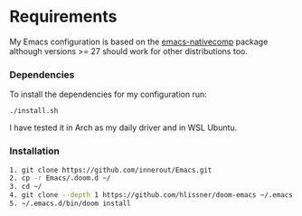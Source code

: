 # Requirements
My Emacs configuration is based on the [emacs-nativecomp](https://archlinux.org/packages/extra/x86_64/emacs-nativecomp/emacs-nativecomp) package although versions >= 27 should work for other distributions too.

### Dependencies

To install the dependencies for my configuration run:

	./install.sh

I have tested it in Arch as my daily driver and in WSL Ubuntu.

### Installation

``` bash
1. git clone https://github.com/innerout/Emacs.git
2. cp -r Emacs/.doom.d ~/
3. cd ~/
4. git clone --depth 1 https://github.com/hlissner/doom-emacs ~/.emacs.d
5. ~/.emacs.d/bin/doom install
```
